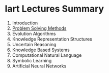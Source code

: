 # Iart Lectures Summary

 1. Introduction
 2. [Problem Solving Methods](problem_solving_methods.MD)
 3. Evolution Algorithms
 4. Knowledge Representation Structures
 5. Uncertain Reasoning
 6. Knowledge Based Systems
 7. Computational Natural Language
 8. Symbolic Learning
 9. Artificial Neural Networks
